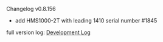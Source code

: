 Changelog v0.8.156

* add HMS1000-2T with leading 1410 serial number #1845

full version log: [Development Log](https://github.com/lumapu/ahoy/blob/development03/src/CHANGES.md)
